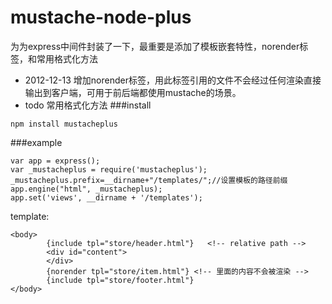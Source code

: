 mustache-node-plus
==================

为为express中间件封装了一下，最重要是添加了模板嵌套特性，norender标签，和常用格式化方法

 * 2012-12-13 增加norender标签，用此标签引用的文件不会经过任何渲染直接输出到客户端，可用于前后端都使用mustache的场景。
 * todo 常用格式化方法
###install

```
npm install mustacheplus
```

###example

```
var app = express();
var _mustacheplus = require('mustacheplus');
_mustacheplus.prefix=__dirname+"/templates/";//设置模板的路径前缀
app.engine("html", _mustacheplus); 
app.set('views', __dirname + '/templates');

```
template:

```
<body>
        {include tpl="store/header.html"}   <!-- relative path -->
        <div id="content">
        </div>
        {norender tpl="store/item.html"} <!-- 里面的内容不会被渲染 -->
        {include tpl="store/footer.html"}
</body>
```